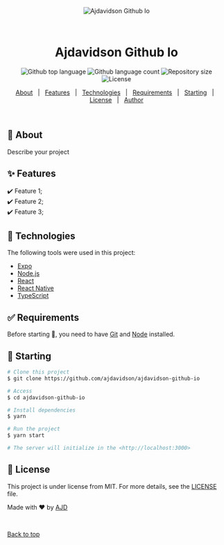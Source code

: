 <div align="center" id="top"> 
  <img src="./.github/app.gif" alt="Ajdavidson Github Io" />

  &#xa0;

  <!-- <a href="https://ajdavidsongithubio.netlify.app">Demo</a> -->
</div>

<h1 align="center">Ajdavidson Github Io</h1>

<p align="center">
  <img alt="Github top language" src="https://img.shields.io/github/languages/top/ajdavidson/ajdavidson-github-io?color=56BEB8">

  <img alt="Github language count" src="https://img.shields.io/github/languages/count/ajdavidson/ajdavidson-github-io?color=56BEB8">

  <img alt="Repository size" src="https://img.shields.io/github/repo-size/ajdavidson/ajdavidson-github-io?color=56BEB8">

  <img alt="License" src="https://img.shields.io/github/license/ajdavidson/ajdavidson-github-io?color=56BEB8">

  <!-- <img alt="Github issues" src="https://img.shields.io/github/issues/ajdavidson/ajdavidson-github-io?color=56BEB8" /> -->

  <!-- <img alt="Github forks" src="https://img.shields.io/github/forks/ajdavidson/ajdavidson-github-io?color=56BEB8" /> -->

  <!-- <img alt="Github stars" src="https://img.shields.io/github/stars/ajdavidson/ajdavidson-github-io?color=56BEB8" /> -->
</p>

<!-- Status -->

<!-- <h4 align="center"> 
	🚧  Ajdavidson Github Io 🚀 Under construction...  🚧
</h4> 

<hr> -->

<p align="center">
  <a href="#dart-about">About</a> &#xa0; | &#xa0; 
  <a href="#sparkles-features">Features</a> &#xa0; | &#xa0;
  <a href="#rocket-technologies">Technologies</a> &#xa0; | &#xa0;
  <a href="#white_check_mark-requirements">Requirements</a> &#xa0; | &#xa0;
  <a href="#checkered_flag-starting">Starting</a> &#xa0; | &#xa0;
  <a href="#memo-license">License</a> &#xa0; | &#xa0;
  <a href="https://github.com/ajdavidson" target="_blank">Author</a>
</p>

<br>

## :dart: About ##

Describe your project

## :sparkles: Features ##

:heavy_check_mark: Feature 1;\
:heavy_check_mark: Feature 2;\
:heavy_check_mark: Feature 3;

## :rocket: Technologies ##

The following tools were used in this project:

- [Expo](https://expo.io/)
- [Node.js](https://nodejs.org/en/)
- [React](https://pt-br.reactjs.org/)
- [React Native](https://reactnative.dev/)
- [TypeScript](https://www.typescriptlang.org/)

## :white_check_mark: Requirements ##

Before starting :checkered_flag:, you need to have [Git](https://git-scm.com) and [Node](https://nodejs.org/en/) installed.

## :checkered_flag: Starting ##

```bash
# Clone this project
$ git clone https://github.com/ajdavidson/ajdavidson-github-io

# Access
$ cd ajdavidson-github-io

# Install dependencies
$ yarn

# Run the project
$ yarn start

# The server will initialize in the <http://localhost:3000>
```

## :memo: License ##

This project is under license from MIT. For more details, see the [LICENSE](LICENSE.md) file.


Made with :heart: by <a href="https://github.com/ajdavidson" target="_blank">AJD</a>

&#xa0;

<a href="#top">Back to top</a>
